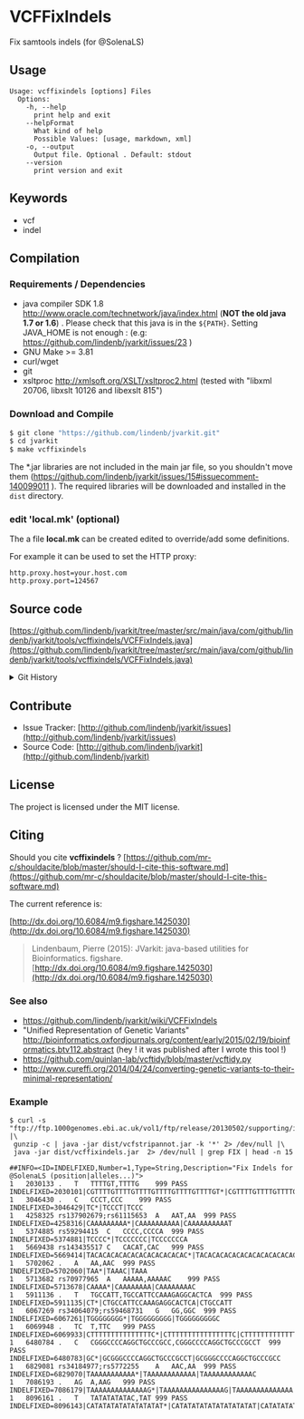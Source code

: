 # VCFFixIndels

Fix samtools indels (for @SolenaLS)


## Usage

```
Usage: vcffixindels [options] Files
  Options:
    -h, --help
      print help and exit
    --helpFormat
      What kind of help
      Possible Values: [usage, markdown, xml]
    -o, --output
      Output file. Optional . Default: stdout
    --version
      print version and exit

```


## Keywords

 * vcf
 * indel


## Compilation

### Requirements / Dependencies

* java compiler SDK 1.8 http://www.oracle.com/technetwork/java/index.html (**NOT the old java 1.7 or 1.6**) . Please check that this java is in the `${PATH}`. Setting JAVA_HOME is not enough : (e.g: https://github.com/lindenb/jvarkit/issues/23 )
* GNU Make >= 3.81
* curl/wget
* git
* xsltproc http://xmlsoft.org/XSLT/xsltproc2.html (tested with "libxml 20706, libxslt 10126 and libexslt 815")


### Download and Compile

```bash
$ git clone "https://github.com/lindenb/jvarkit.git"
$ cd jvarkit
$ make vcffixindels
```

The *.jar libraries are not included in the main jar file, so you shouldn't move them (https://github.com/lindenb/jvarkit/issues/15#issuecomment-140099011 ).
The required libraries will be downloaded and installed in the `dist` directory.

### edit 'local.mk' (optional)

The a file **local.mk** can be created edited to override/add some definitions.

For example it can be used to set the HTTP proxy:

```
http.proxy.host=your.host.com
http.proxy.port=124567
```
## Source code 

[https://github.com/lindenb/jvarkit/tree/master/src/main/java/com/github/lindenb/jvarkit/tools/vcffixindels/VCFFixIndels.java](https://github.com/lindenb/jvarkit/tree/master/src/main/java/com/github/lindenb/jvarkit/tools/vcffixindels/VCFFixIndels.java)


<details>
<summary>Git History</summary>

```
Thu Jul 13 20:16:36 2017 +0200 ; cont ; https://github.com/lindenb/jvarkit/commit/85b6c9c196e9a065dfd47bee37fe50238af41660
Wed Jun 21 15:27:13 2017 +0200 ; cont ; https://github.com/lindenb/jvarkit/commit/034f57d0e8d0399c12b290385d89e498e6138e1d
Tue Jun 6 18:06:17 2017 +0200 ; postponed vcf ; https://github.com/lindenb/jvarkit/commit/bcd52318caf3cd76ce8662485ffaacaabde97caf
Wed May 17 14:09:36 2017 +0200 ; fix typo bioalcidae ; https://github.com/lindenb/jvarkit/commit/9db2344e7ce840df02c5a7b4e2a91d6f1a5f2e8d
Sun May 7 13:21:47 2017 +0200 ; rm xml ; https://github.com/lindenb/jvarkit/commit/f37088a9651fa301c024ff5566534162bed8753d
Mon Apr 24 17:49:35 2017 +0200 ; cont jcommander ; https://github.com/lindenb/jvarkit/commit/d822a90a1eaba26a4d874472ccd45e689e8ba063
Fri Apr 21 18:16:07 2017 +0200 ; scan sv ; https://github.com/lindenb/jvarkit/commit/49b99018811ea6a624e3df556627ebdbf3f16eab
Fri Feb 12 17:17:38 2016 +0100 ; cont ; https://github.com/lindenb/jvarkit/commit/c613240c7f1a266ee7e60083ac906c24588bb4f5
Fri Nov 27 15:22:25 2015 +0100 ; cont ; https://github.com/lindenb/jvarkit/commit/04a83d5b9f0e69fd2f7087e519b0de3e2b4f9863
Tue Mar 24 10:29:58 2015 +0100 ; updated tool to fix vcf indels (L/R realign) for multiple ALT #tweet ; https://github.com/lindenb/jvarkit/commit/3d8b518d1a0d5e6daa8911c707e62475041fe38d
Thu Sep 11 09:36:01 2014 +0200 ; problem with java dataInputSTream: writeUTF requires line.length < SHORt_MAX ; https://github.com/lindenb/jvarkit/commit/19eac4ee36909a730903546b50461de3c19a5c1f
Mon May 12 14:06:30 2014 +0200 ; continue moving to htsjdk ; https://github.com/lindenb/jvarkit/commit/011f098b6402da9e204026ee33f3f89d5e0e0355
Mon May 12 10:28:28 2014 +0200 ; first sed on files ; https://github.com/lindenb/jvarkit/commit/79ae202e237f53b7edb94f4326fee79b2f71b8e8
Fri Oct 11 15:39:02 2013 +0200 ; picard v.100: deletion of VcfIterator :-( ; https://github.com/lindenb/jvarkit/commit/e88fab449b04aed40c2ff7f9d0cf8c8b6ab14a31
Sun Sep 15 17:28:38 2013 +0200 ; cont ; https://github.com/lindenb/jvarkit/commit/372db15a9147defe95cbd79219fbb62e3ea90005
Fri Sep 6 15:11:11 2013 +0200 ; moved code for latest version of picard (1.97). Using VCFIterator instead of ASciiLineReader ; https://github.com/lindenb/jvarkit/commit/810877c10406a017fd5a31dacff7e8401089d429
Sun Jul 21 14:17:59 2013 +0200 ; vcf trios, added git HASH in METAINF/Manifest ; https://github.com/lindenb/jvarkit/commit/1854d3695563b91471861164f5e8903042493470
Tue Jul 16 13:13:34 2013 +0200 ; moving bigwig to picard ; https://github.com/lindenb/jvarkit/commit/6b32bcf0385fa6d1125b97a7722cf99c82f7ead4
Wed Jul 10 12:34:59 2013 +0200 ; build.dtd and  fixed error in blast-map-annot ; https://github.com/lindenb/jvarkit/commit/f1b5f928840df4c894fdf8a236e4dfabf064db2c
Mon Jul 8 19:18:13 2013 +0200 ; fix constructor of VCF header ; https://github.com/lindenb/jvarkit/commit/0ebd352c3073e1fc9fea9f5813a26b2f8a67e0c7
Mon Jul 8 14:52:31 2013 +0200 ; vcf fix samtools indels ; https://github.com/lindenb/jvarkit/commit/6ef915df9563a3aef75a40995047ab650cf5e30d
Mon Jul 8 13:54:09 2013 +0200 ; cont ; https://github.com/lindenb/jvarkit/commit/1130d53716e0bcd1e1729fb5c43a7dc6955d5299
Mon May 6 18:56:46 2013 +0200 ; moving to git ; https://github.com/lindenb/jvarkit/commit/55158d13f0950f16c4a3cc3edb92a87905346ee1
```

</details>

## Contribute

- Issue Tracker: [http://github.com/lindenb/jvarkit/issues](http://github.com/lindenb/jvarkit/issues)
- Source Code: [http://github.com/lindenb/jvarkit](http://github.com/lindenb/jvarkit)

## License

The project is licensed under the MIT license.

## Citing

Should you cite **vcffixindels** ? [https://github.com/mr-c/shouldacite/blob/master/should-I-cite-this-software.md](https://github.com/mr-c/shouldacite/blob/master/should-I-cite-this-software.md)

The current reference is:

[http://dx.doi.org/10.6084/m9.figshare.1425030](http://dx.doi.org/10.6084/m9.figshare.1425030)

> Lindenbaum, Pierre (2015): JVarkit: java-based utilities for Bioinformatics. figshare.
> [http://dx.doi.org/10.6084/m9.figshare.1425030](http://dx.doi.org/10.6084/m9.figshare.1425030)





### See also


 *  https://github.com/lindenb/jvarkit/wiki/VCFFixIndels
 *  "Unified Representation of Genetic Variants" http://bioinformatics.oxfordjournals.org/content/early/2015/02/19/bioinformatics.btv112.abstract (hey ! it was published after I wrote this tool !)
 *  https://github.com/quinlan-lab/vcftidy/blob/master/vcftidy.py
 *  http://www.cureffi.org/2014/04/24/converting-genetic-variants-to-their-minimal-representation/





### Example



```
$ curl -s "ftp://ftp.1000genomes.ebi.ac.uk/vol1/ftp/release/20130502/supporting/input_callsets/si/ALL.wgs.samtools_pass_filter.20130502.snps_indels.low_coverage.sites.vcf.gz" |\
 gunzip -c | java -jar dist/vcfstripannot.jar -k '*' 2> /dev/null |\
 java -jar dist/vcffixindels.jar  2> /dev/null | grep FIX | head -n 15

##INFO=<ID=INDELFIXED,Number=1,Type=String,Description="Fix Indels for @SolenaLS (position|alleles...)">
1   2030133 .   T   TTTTGT,TTTTG    999 PASS    INDELFIXED=2030101|CGTTTTGTTTTGTTTTGTTTTGTTTTGTTTTGT*|CGTTTTGTTTTGTTTTGTTTTGTTTTGTTTTGTTTTGT|CGTTTTGTTTTGTTTTGTTTTGTTTTGTTTTGTTTTG
1   3046430 .   C   CCCT,CCC    999 PASS    INDELFIXED=3046429|TC*|TCCCT|TCCC
1   4258325 rs137902679;rs61115653  A   AAT,AA  999 PASS    INDELFIXED=4258316|CAAAAAAAAA*|CAAAAAAAAAA|CAAAAAAAAAAT
1   5374885 rs59294415  C   CCCC,CCCCA  999 PASS    INDELFIXED=5374881|TCCCC*|TCCCCCCC|TCCCCCCCA
1   5669438 rs143435517 C   CACAT,CAC   999 PASS    INDELFIXED=5669414|TACACACACACACACACACACACAC*|TACACACACACACACACACACACACAC|TACACACACACACACACACACACACACAT
1   5702062 .   A   AA,AAC  999 PASS    INDELFIXED=5702060|TAA*|TAAAC|TAAA
1   5713682 rs70977965  A   AAAAA,AAAAAC    999 PASS    INDELFIXED=5713678|CAAAA*|CAAAAAAAA|CAAAAAAAAC
1   5911136 .   T   TGCCATT,TGCCATTCCAAAGAGGCACTCA  999 PASS    INDELFIXED=5911135|CT*|CTGCCATTCCAAAGAGGCACTCA|CTGCCATT
1   6067269 rs34064079;rs59468731   G   GG,GGC  999 PASS    INDELFIXED=6067261|TGGGGGGGG*|TGGGGGGGGG|TGGGGGGGGGC
1   6069948 .   TC  T,TTC   999 PASS    INDELFIXED=6069933|CTTTTTTTTTTTTTTTC*|CTTTTTTTTTTTTTTTTC|CTTTTTTTTTTTTTTT
1   6480784 .   C   CGGGCCCCAGGCTGCCCGCC,CGGGCCCCAGGCTGCCCGCCT  999 PASS    INDELFIXED=6480783|GC*|GCGGGCCCCAGGCTGCCCGCCT|GCGGGCCCCAGGCTGCCCGCC
1   6829081 rs34184977;rs5772255    A   AAC,AA  999 PASS    INDELFIXED=6829070|TAAAAAAAAAAA*|TAAAAAAAAAAAA|TAAAAAAAAAAAAC
1   7086193 .   AG  A,AAG   999 PASS    INDELFIXED=7086179|TAAAAAAAAAAAAAAG*|TAAAAAAAAAAAAAAAG|TAAAAAAAAAAAAAA
1   8096161 .   T   TATATATATAC,TAT 999 PASS    INDELFIXED=8096143|CATATATATATATATATAT*|CATATATATATATATATATAT|CATATATATATATATATATATATATATAC

```



